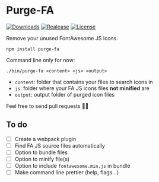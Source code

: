 # Purge-FA
[![Downloads](https://img.shields.io/npm/dt/purge-fa.svg)](https://www.npmjs.com/package/purge-fa)
[![Realease](https://img.shields.io/npm/v/purge-fa.svg)](https://github.com/HapLifeMan/purge-fa/releases)
[![License](https://img.shields.io/npm/l/purge-fa.svg)](https://github.com/HapLifeMan/purge-fa/blob/master/LICENSE)

Remove your unused FontAwesome JS icons.

```
npm install purge-fa
```

Command line only for now:
```
./bin/purge-fa <content> <js> <output>
```

- `content`: folder that contains your files to search icons in
- `js`: folder where your FA JS icons files **not minified** are
- `output`: output folder of purged icon files

Feel free to send pull requests 👍🏻

## To do
- [ ] Create a webpack plugin
- [ ] Find FA JS source files automatically
- [ ] Option to bundle files
- [ ] Option to minify file(s)
- [ ] Option to include `fontawesome.min.js` in bundle
- [ ] Make command line prettier (help, flags...)
